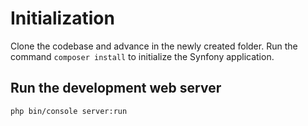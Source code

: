 # Initialization
Clone the codebase and advance in the newly created folder. Run the command 
`composer install` to initialize the Synfony application.

## Run the development web server

`php bin/console server:run`
